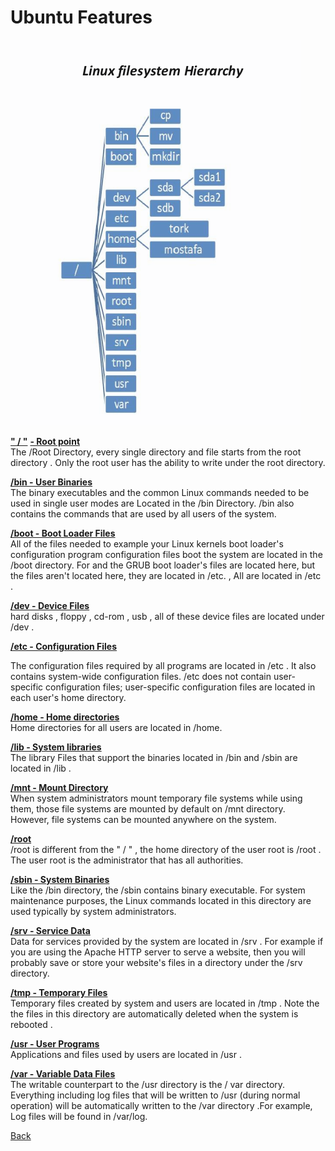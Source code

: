 # Ubuntu Features



![FileSystem](https://github.com/bassammannaa/Ubuntu-Training/blob/master/Ubuntu%20Features/FileSystem.png)


<u>**" / "**</u> <u>**- Root point**</u><BR/>
The /Root Directory, every single directory and file starts from the root directory .
Only the root user has the ability to write under the root directory.



**<u>/bin - User Binaries</u>**<BR/>
The binary executables and the common Linux commands needed to be used in single
user modes are Located in the /bin Directory. /bin also contains the commands that
are used by all users of the system.



**<u>/boot - Boot Loader Files</u>**<BR/>
All of the files needed to example your Linux kernels boot loader's configuration program configuration files boot the system are located in the /boot directory. For and the GRUB boot loader's files are located here, but the files aren't located here, they are located in /etc. , All are located in /etc .



**<u>/dev - Device Files</u>**<BR/>
hard disks , floppy , cd-rom , usb , all of these device files are located under /dev .



**<u>/etc - Configuration Files</u>**<BR/>

The configuration files required by all programs are located in /etc . It also contains
system-wide configuration files. /etc does not contain user-specific configuration
files; user-specific configuration files are located in each user's home directory.



**<u>/home - Home directories</u>**<BR/>
Home directories for all users are located in /home.



**<u>/lib - System libraries</u>**<BR/>
The library Files that support the binaries located in /bin and /sbin are located in /lib .



**<u>/mnt - Mount Directory</u>**<BR/>
When system administrators mount temporary file systems while using them, those
file systems are mounted by default on /mnt directory. However, file systems can be
mounted anywhere on the system.



**<u>/root</u>**<BR/>
/root is different from the " / " , the home directory of the user root is /root . The user
root is the administrator that has all authorities.



**<u>/sbin - System Binaries</u>**<BR/>
Like the /bin directory, the /sbin contains binary executable. For system maintenance
purposes, the Linux commands located in this directory are used typically by system
administrators.



**<u>/srv - Service Data</u>**<BR/>
Data for services provided by the system are located in /srv . For example if you are
using the Apache HTTP server to serve a website, then you will probably save or
store your website's files in a directory under the /srv directory.



**<u>/tmp - Temporary Files</u>**<BR/>
Temporary files created by system and users are located in /tmp . Note the the files in
this directory are automatically deleted when the system is rebooted .



**<u>/usr - User Programs</u>**<BR/>
Applications and files used by users are located in /usr .



**<u>/var - Variable Data Files</u>**<BR/>
The writable counterpart to the /usr directory is the / var directory. Everything
including log files that will be written to /usr (during normal operation) will be
automatically written to the /var directory .For example, Log files will be found in
/var/log.


[Back](../README.md)
